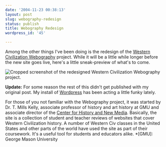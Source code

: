 ```yaml
---
date: '2004-11-23 00:38:13'
layout: post
slug: webography-redesign
status: publish
title: Webography Redesign
wordpress_id: '45'

---
```


Among the other things I've been doing is the redesign of the [Western Civilization Webography](http://chnm.gmu.edu/webography/index.htm) project. While it will be a little while longer before the new site goes live, here's a little sneak-preview of what's to come.


![Cropped screenshot of the redesigned Western Civilization Webography project.](http://www.clioweb.org/i/webography1.jpg)


**Update:** For some reason the rest of this didn't get published with my original post. My install of [Wordpress](http://wordpress.org) has been acting a little funky lately.




For those of you not familiar with the Webography project, it was started by Dr. T. Mills Kelly, associate professor of history and art history at GMU and associate director of the [Center for History and New Media](http://chnm.gmu.edu). Basically, the site is a collection of student and teacher reviews of websites that cover Western Civilization history. A number of Western Civ classes in the United States and other parts of the world have used the site as part of their coursework. It's a useful tool for students and educators alike.
  *[GMU]: George Mason University
